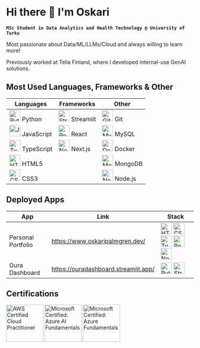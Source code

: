 # Hi there 👋 I'm Oskari

**`MSc Student in Data Analytics and Health Technology @ University of Turku`**

Most passionate about Data/ML/LLMs/Cloud and always willing to learn more! </br>

Previously worked at Telia Finland, where I developed internal-use GenAI solutions.
<br/>


## Most Used Languages, Frameworks & Other

| Languages | Frameworks | Other |
|-----------|------------|-------|
| <img alt="Python" width="30px" src="https://cdn.jsdelivr.net/gh/devicons/devicon/icons/python/python-original.svg"/> Python | <img alt="Streamlit" width="30px" src="https://github.com/user-attachments/assets/35686eeb-828f-4a29-b3ab-6ff8ca634131"/> Streamlit | <img alt="Git" width="30px" src="https://cdn.jsdelivr.net/gh/devicons/devicon/icons/git/git-original.svg"/> Git |
| <img alt="JavaScript" width="30px" src="https://cdn.jsdelivr.net/gh/devicons/devicon/icons/javascript/javascript-original.svg"/> JavaScript | <img alt="React" width="30px" src="https://cdn.jsdelivr.net/gh/devicons/devicon/icons/react/react-original.svg"/> React | <img alt="MySQL" width="30px" src="https://cdn.jsdelivr.net/gh/devicons/devicon/icons/mysql/mysql-original.svg"/> MySQL |
| <img alt="TypeScript" width="30px" src="https://cdn.jsdelivr.net/gh/devicons/devicon/icons/typescript/typescript-original.svg"/> TypeScript | <img alt="Next" width="30px" src="https://cdn.jsdelivr.net/gh/devicons/devicon@latest/icons/nextjs/nextjs-original.svg" /> Next.js | <img alt="Docker" width="30px" src="https://github.com/user-attachments/assets/ce62a959-81eb-4098-b130-bfbe73476677"/> Docker |
| <img alt="HTML5" width="30px" src="https://cdn.jsdelivr.net/gh/devicons/devicon/icons/html5/html5-original.svg"/> HTML5 || <img alt="MongoDB" width="30px" src="https://cdn.jsdelivr.net/gh/devicons/devicon/icons/mongodb/mongodb-original.svg"/> MongoDB |
| <img alt="CSS3" width="30px" src="https://cdn.jsdelivr.net/gh/devicons/devicon/icons/css3/css3-original.svg"/> CSS3|| <img alt="Node.js" width="30px" src="https://cdn.jsdelivr.net/gh/devicons/devicon/icons/nodejs/nodejs-original.svg"/> Node.js |

## Deployed Apps
| App | Link | Stack |
|-----|------|-------|
| Personal Portfolio | https://www.oskaripalmgren.dev/ | <img alt="HTML5" width="30px" src="https://cdn.jsdelivr.net/gh/devicons/devicon/icons/html5/html5-original.svg"/> <img alt="CSS3" width="30px" src="https://cdn.jsdelivr.net/gh/devicons/devicon/icons/css3/css3-original.svg"/> <img alt="TypeScript" width="30px" src="https://cdn.jsdelivr.net/gh/devicons/devicon/icons/typescript/typescript-original.svg"/> <img alt="React" width="30px" src="https://cdn.jsdelivr.net/gh/devicons/devicon/icons/react/react-original.svg"/> <img alt="Next" width="30px" src="https://cdn.jsdelivr.net/gh/devicons/devicon@latest/icons/nextjs/nextjs-original.svg" /> |
| Oura Dashboard | https://ouradashboard.streamlit.app/ | <img alt="Python" width="30px" src="https://cdn.jsdelivr.net/gh/devicons/devicon/icons/python/python-original.svg"/> <img alt="Streamlit" width="30px" src="https://github.com/user-attachments/assets/35686eeb-828f-4a29-b3ab-6ff8ca634131"/> |

## Certifications

<a href="https://www.credly.com/badges/f8f59038-a455-4c00-b1e6-74c06dc3e68c/public_url">
  <img align="left" alt="AWS Certified Cloud Practitioner" width="100px" src="https://github.com/Palmgrenoskari/Palmgrenoskari/assets/62388905/892923d4-23b5-46dd-be72-337c2e31ccc8" />
</a>
<a href="https://learn.microsoft.com/api/credentials/share/en-us/OskariPalmgren-7248/F2A8E81EAA48BCA4?sharingId=27179C6299765D47">
  <img align="left" alt="Microsoft Certified: Azure AI Fundamentals" width="100px" src="https://github.com/user-attachments/assets/b71e1e66-9ed0-4ff7-b4d6-d36a6c62db8b" />
</a>
<a href="https://learn.microsoft.com/api/credentials/share/en-us/OskariPalmgren-7248/65BC741F67C34E8?sharingId=27179C6299765D47">
  <img align="left" alt="Microsoft Certified: Azure Fundamentals" width="100px" src="https://github.com/user-attachments/assets/f5fc8d2d-b5d6-40d9-b418-6502e3295db3" />
</a>
